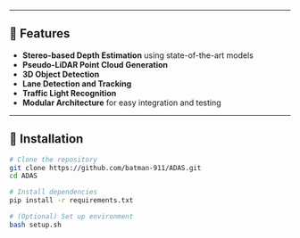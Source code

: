 
---

## 🚀 Features

- **Stereo-based Depth Estimation** using state-of-the-art models
- **Pseudo-LiDAR Point Cloud Generation**
- **3D Object Detection**
- **Lane Detection and Tracking**
- **Traffic Light Recognition**
- **Modular Architecture** for easy integration and testing

---

## 🔧 Installation

```bash
# Clone the repository
git clone https://github.com/batman-911/ADAS.git
cd ADAS

# Install dependencies
pip install -r requirements.txt

# (Optional) Set up environment
bash setup.sh

